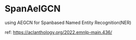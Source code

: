 # SpanAelGCN
using AEGCN for Spanbased Named Entity Recognition(NER)


ref:
https://aclanthology.org/2022.emnlp-main.436/
